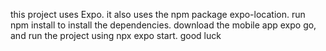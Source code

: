 this project uses Expo. it also uses the npm package expo-location. run npm install to install the dependencies. download the mobile app expo go, and run the project using npx expo start. good luck 
